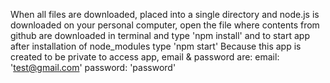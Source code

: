 When all files are downloaded, placed into a single directory and node.js is downloaded on your personal computer, open the file where contents from github are downloaded in terminal and type 'npm install' and to start app after installation of node_modules type 'npm start'
Because this app is created to be private to access app, email & password are:
email: 'test@gmail.com'
password: 'password'
